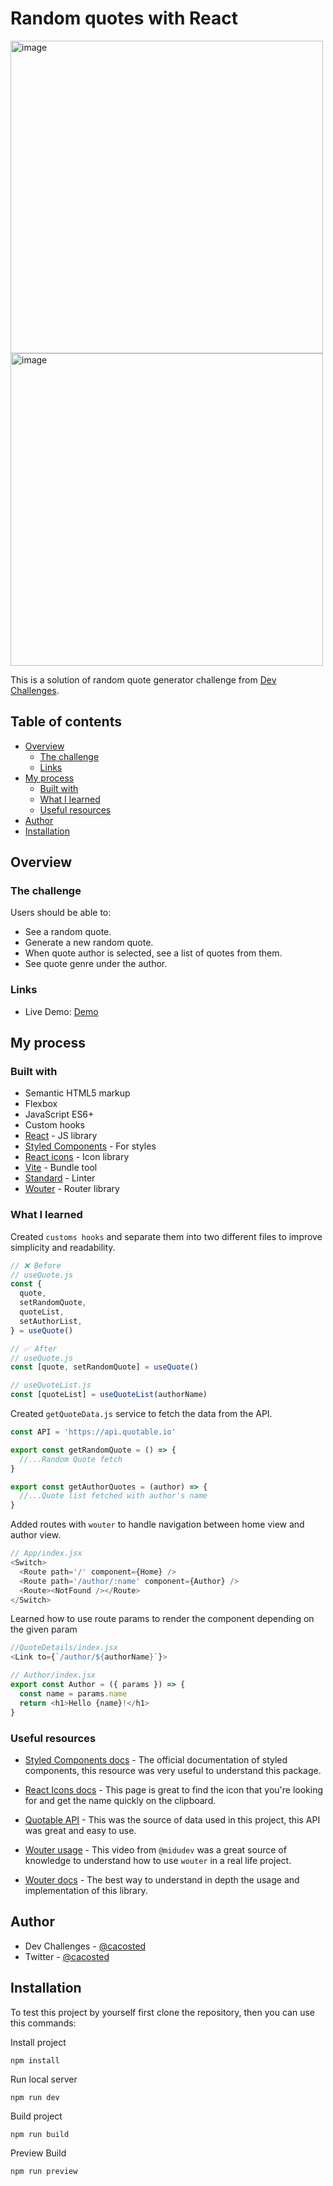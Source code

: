 # Random quotes with React

<img width="500" alt="image" src="https://user-images.githubusercontent.com/57645180/187590787-a75c7c5b-1d74-4a2d-b0af-06f28a33fbf9.png">
<img width="500" alt="image" src="https://user-images.githubusercontent.com/57645180/187590861-4dc0d7bf-48bd-4b09-a36b-f50a91877391.png">


This is a solution of random quote generator challenge from [Dev Challenges](http://devchallenges.io).

## Table of contents

- [Overview](#overview)
  - [The challenge](#the-challenge)
  - [Links](#links)
- [My process](#my-process)
  - [Built with](#built-with)
  - [What I learned](#what-i-learned)
  - [Useful resources](#useful-resources)
- [Author](#author)
- [Installation](#installation)

## Overview

### The challenge

Users should be able to:

- See a random quote.
- Generate a new random quote.
- When quote author is selected, see a list of quotes from them.
- See quote genre under the author.

### Links

- Live Demo: [Demo](https://cacosted-random-quotes.netlify.app/)

## My process

### Built with

- Semantic HTML5 markup
- Flexbox
- JavaScript ES6+
- Custom hooks
- [React](https://reactjs.org/) - JS library
- [Styled Components](https://styled-components.com/) - For styles
- [React icons](https://react-icons.github.io/react-icons/) - Icon library
- [Vite](https://vitejs.dev/) - Bundle tool
- [Standard](https://standardjs.com/) - Linter
- [Wouter](https://github.com/molefrog/wouter) - Router library

### What I learned

Created `customs hooks` and separate them into two different files to improve simplicity and readability. 
```js
// ❌ Before
// useQuote.js
const {
  quote, 
  setRandomQuote,
  quoteList,
  setAuthorList,
} = useQuote()

// ✅ After
// useQuote.js
const [quote, setRandomQuote] = useQuote()

// useQuoteList.js
const [quoteList] = useQuoteList(authorName)
```

Created `getQuoteData.js` service to fetch the data from the API.
```js
const API = 'https://api.quotable.io'

export const getRandomQuote = () => {
  //...Random Quote fetch
}

export const getAuthorQuotes = (author) => {
  //...Quote list fetched with author's name
}
```

Added routes with `wouter` to handle navigation between home view and author view. 
```js
// App/index.jsx
<Switch>
  <Route path='/' component={Home} />
  <Route path='/author/:name' component={Author} />
  <Route><NotFound /></Route>
</Switch>
```

Learned how to use route params to render the component depending on the given param
```js
//QuoteDetails/index.jsx
<Link to={`/author/${authorName}`}>

// Author/index.jsx
export const Author = ({ params }) => {
  const name = params.name
  return <h1>Hello {name}!</h1>
}
```

### Useful resources

- [Styled Components docs](https://styled-components.com/docs) - The official documentation of styled components, this resource was very useful to understand this package.

- [React Icons docs](https://react-icons.github.io/react-icons/) - This page is great to find the icon that you're looking for and get the name quickly on the clipboard.

- [Quotable API](https://api.quotable.io/) - This was the source of data used in this project, this API was great and easy to use.

- [Wouter usage](https://youtu.be/QBLbXgeXMU8?t=4060) - This video from `@midudev` was a great source of knowledge to understand how to use `wouter` in a real life project.

- [Wouter docs](https://github.com/molefrog/wouter) - The best way to understand in depth the usage and implementation of this library.

## Author

- Dev Challenges - [@cacosted](https://devchallenges.io/portfolio/cacosted)
- Twitter - [@cacosted](https://www.twitter.com/cacosted)

## Installation

To test this project by yourself first clone the repository, then you can use this commands:

Install project
```
npm install
```

Run local server
```
npm run dev
```

Build project
```
npm run build
```

Preview Build
```
npm run preview
```
